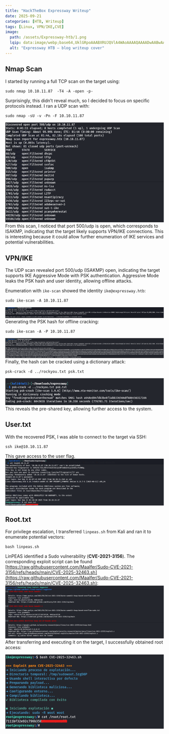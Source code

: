 ```yaml
---
title: "HackTheBox Expressway Writeup"
date: 2025-09-21
categories: [HTB, Writeup]
tags: [Linux, VPN/IKE,CVE]
image:
  path: /assets/Expressway-htb/1.png
  lqip: data:image/webp;base64,UklGRpoAAABXRUJQVlA4WAoAAAAQAAAADwAABwAAQUxQSDIAAAARL0AmbZurmr57yyIiqE8oiG0bejIYEQTgqiDA9vqnsUSI6H+oAERp2HZ65qP/VIAWAFZQOCBCAAAA8AEAnQEqEAAIAAVAfCWkAALp8sF8rgRgAP7o9FDvMCkMde9PK7euH5M1m6VWoDXf2FkP3BqV0ZYbO6NA/VFIAAAA
  alt: "Expressway HTB — blog writeup cover"
---
```




## Nmap Scan

I started by running a full TCP scan on the target using:
```shell
sudo nmap 10.10.11.87  -T4 -A -open -p-
```
Surprisingly, this didn’t reveal much, so I decided to focus on specific protocols instead. I ran a UDP scan with:
```shell
sudo nmap -sU -v -Pn -F 10.10.11.87
```
![nmap](/assets/Expressway-htb/nmap-scan-expressway.png)
From this scan, I noticed that port 500/udp is open, which corresponds to ISAKMP, indicating that the target likely supports VPN/IKE connections. This is interesting because it could allow further enumeration of IKE services and potential vulnerabilities.

## VPN/IKE

The UDP scan revealed port 500/udp (ISAKMP) open, indicating the target supports IKE Aggressive Mode with PSK authentication. Aggressive Mode leaks the PSK hash and user identity, allowing offline attacks.

Enumeration with ```ike-scan``` showed the identity ```ike@expressway.htb```:
```shell
sudo ike-scan -A 10.10.11.87
```
![enum](/assets/Expressway-htb/VPN-IKE.png)
Generating the PSK hash for offline cracking:
```shell
sudo ike-scan -A -P 10.10.11.87
```
![leaked](/assets/Expressway-htb/VPN-IKE-2.png)
Finally, the hash can be cracked using a dictionary attack:
```shell
psk-crack -d ../rockyou.txt psk.txt
```
![cracked](/assets/Expressway-htb/cracked.png)
This reveals the pre-shared key, allowing further access to the system.

## User.txt

With the recovered PSK, I was able to connect to the target via SSH:
```shell
ssh ike@10.10.11.87
```
This gave access to the user flag.
![user](/assets/Expressway-htb/user.png)


## Root.txt

For privilege escalation, I transferred `linpeas.sh` from Kali and ran it to enumerate potential vectors:
```shell
bash linpeas.sh
```
LinPEAS identified a Sudo vulnerability (**CVE-2021-3156**). The corresponding exploit script can be found [https://raw.githubusercontent.com/Maalfer/Sudo-CVE-2021-3156/refs/heads/main/CVE-2025-32463.sh](https://raw.githubusercontent.com/Maalfer/Sudo-CVE-2021-3156/refs/heads/main/CVE-2025-32463.sh):
![cve](/assets/Expressway-htb/cve.png)
After transferring and executing it on the target, I successfully obtained root access:

![root](/assets/Expressway-htb/root.png)